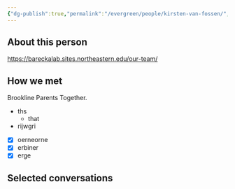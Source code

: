 ```yaml
---
{"dg-publish":true,"permalink":"/evergreen/people/kirsten-van-fossen/","tags":["people"]}
---
```


## About this person
https://bareckalab.sites.northeastern.edu/our-team/

## How we met
Brookline Parents Together.


- ths
	- that
- rijwgri

- [x] oerneorne
- [x] erbiner
- [x] erge

## Selected conversations
